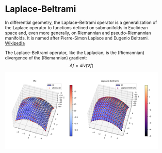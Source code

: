 # Laplace-Beltrami
In differential geometry, the Laplace–Beltrami operator is a generalization of the Laplace operator to functions defined on submanifolds in Euclidean space and, even more generally, on Riemannian and pseudo-Riemannian manifolds. It is named after Pierre-Simon Laplace and Eugenio Beltrami.
[Wikipedia](https://en.wikipedia.org/wiki/Laplace%E2%80%93Beltrami_operator)


The Laplace–Beltrami operator, like the Laplacian, is the (Riemannian) divergence of the (Riemannian) gradient:
$$\Delta f = div\left( \nabla f\right)$$

![](img/plot.png)
